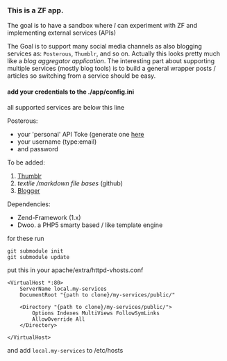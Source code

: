 ### This is a ZF app.

The goal is to have a sandbox where _I_ can experiment with ZF and implementing external services (APIs)

The Goal is to support many social media channels as also blogging services as: `Posterous`, `Thumblr`, and so on.
Actually this looks pretty much like a *blog aggregator application*.
The interesting part about supporting multiple services (mostly blog tools) is to build a general wrapper posts / articles so switching from a service should be easy.

#### add your credentials to the ./app/config.ini

all supported services are below this line

Posterous:

*   your 'personal' API Toke (generate one [here](http://posterous.com/manage/token "manage token")
*   your username (type:email)
*   and password


To be added:

1.	[Thumblr](http://www.tumblr.com/docs/en/api "Thumbl Api")
2.	_textile /markdown file bases_ (github)
3.	[Blogger](http://code.google.com/apis/blogger/docs/1.0/developers_guide_php.html "Google Blogger Api")


Dependencies:

*   Zend-Framework (1.x)
*   Dwoo. a PHP5 smarty based / like template engine

for these run

    git submodule init
    git submodule update

put this in your apache/extra/httpd-vhosts.conf

    <VirtualHost *:80>
		ServerName local.my-services
		DocumentRoot "{path to clone}/my-services/public/"

		<Directory "{path to clone}/my-services/public/">
			Options Indexes MultiViews FollowSymLinks
			AllowOverride All
		</Directory>

    </VirtualHost>

and add `local.my-services` to /etc/hosts

